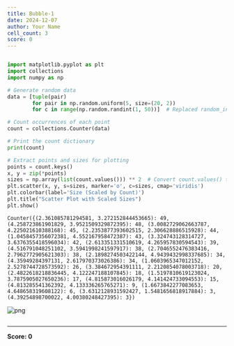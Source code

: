 ```yaml
---
title: Bubble-1
date: 2024-12-07
author: Your Name
cell_count: 3
score: 0
---
```


```python

```


```python
import matplotlib.pyplot as plt
import collections
import numpy as np

# Generate random data
data = [tuple(pair)
        for pair in np.random.uniform(5, size=(20, 2))
        for c in range(np.random.randint(1, 50))]  # Replaced random_integers

# Count occurrences of each point
count = collections.Counter(data)

# Print the count dictionary
print(count)

# Extract points and sizes for plotting
points = count.keys()
x, y = zip(*points)
sizes = np.array(list(count.values())) ** 2  # Convert count.values() to list for NumPy array
plt.scatter(x, y, s=sizes, marker='o', c=sizes, cmap='viridis')
plt.colorbar(label='Size (Scaled by Count)')
plt.title("Scatter Plot with Scaled Sizes")
plt.show()
```

    Counter({(2.361085781294581, 3.272152844453665): 49, (4.258723861901829, 3.9521509329872395): 48, (3.0082729062663787, 4.225021610388168): 45, (2.2353877393602515, 2.306628886515928): 44, (1.0458457356072381, 4.552167958472387): 43, (3.324743128314727, 3.6376355418596034): 42, (2.613351331510619, 4.265957830594543): 39, (4.516791048251102, 3.5941998241597917): 38, (2.7046552476383416, 2.7962772905621303): 38, (2.1898274503422144, 4.9439432998337685): 34, (4.35949284397131, 2.617970373026386): 34, (1.0603965347012152, 2.5278744728573592): 26, (3.384672954391111, 2.2120854078003718): 20, (2.4822618218836445, 4.122247188107845): 18, (1.5197810619123024, 3.7875905027650236): 17, (4.815873016026179, 4.141424733094553): 15, (4.813285541362392, 4.133336265765271): 9, (1.6673842277083653, 4.648658319608122): 6, (3.6312128931592427, 1.5481656818917884): 3, (4.39254898700022, 4.00380248427395): 3})



    
![png](/mlnotes/images/bubble-1_1_1.png)
    



```python

```


---
**Score: 0**